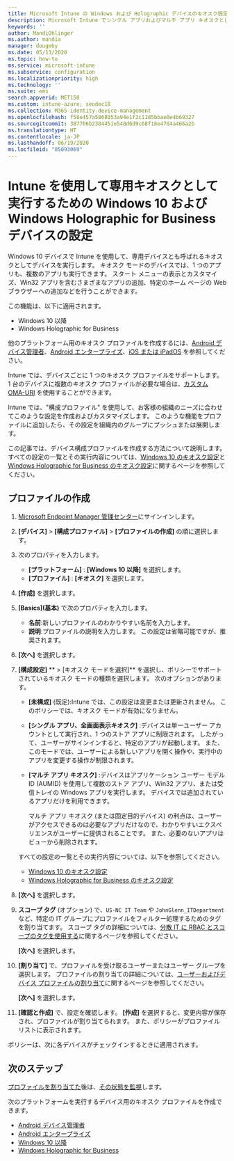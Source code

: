 ```yaml
---
title: Microsoft Intune の Windows および Holographic デバイスのキオスク設定 - Azure | Microsoft Docs
description: Microsoft Intune でシングル アプリおよびマルチ アプリ キオスクとして Windows 10 (以降) および Windows Holographic for Business デバイスを構成し、スタート メニューのカスタマイズ、アプリの追加、タスク バーの表示、および Web ブラウザーの構成を行います。
keywords: ''
author: MandiOhlinger
ms.author: mandia
manager: dougeby
ms.date: 05/13/2020
ms.topic: how-to
ms.service: microsoft-intune
ms.subservice: configuration
ms.localizationpriority: high
ms.technology: ''
ms.suite: ems
search.appverid: MET150
ms.custom: intune-azure; seodec18
ms.collection: M365-identity-device-management
ms.openlocfilehash: f58e457a5868053a94e1f2c1185bbae0e4b69327
ms.sourcegitcommit: 387706b2304451e548d6d9c68f18e4764a466a2b
ms.translationtype: HT
ms.contentlocale: ja-JP
ms.lasthandoff: 06/19/2020
ms.locfileid: "85093069"
---
```

# <a name="windows-10-and-windows-holographic-for-business-device-settings-to-run-as-a-dedicated-kiosk-using-intune"></a>Intune を使用して専用キオスクとして実行するための Windows 10 および Windows Holographic for Business デバイスの設定

Windows 10 デバイスで Intune を使用して、専用デバイスとも呼ばれるキオスクとしてデバイスを実行します。 キオスク モードのデバイスでは、1 つのアプリも、複数のアプリも実行できます。 スタート メニューの表示とカスタマイズ、Win32 アプリを含むさまざまなアプリの追加、特定のホーム ページの Web ブラウザーへの追加などを行うことができます。 

この機能は、以下に適用されます。

- Windows 10 以降
- Windows Holographic for Business

他のプラットフォーム用のキオスク プロファイルを作成するには、[Android デバイス管理者](device-restrictions-android.md#kiosk)、[Android エンタープライズ](device-restrictions-android-for-work.md#device-experience)、[iOS または iPadOS](device-restrictions-ios.md#kiosk) を参照してください。

Intune では、デバイスごとに 1 つのキオスク プロファイルをサポートします。 1 台のデバイスに複数のキオスク プロファイルが必要な場合は、[カスタム OMA-URI](custom-settings-windows-10.md) を使用することができます。

Intune では、"構成プロファイル" を使用して、お客様の組織のニーズに合わせてこのような設定を作成およびカスタマイズします。 このような機能をプロファイルに追加したら、その設定を組織内のグループにプッシュまたは展開します。

この記事では、デバイス構成プロファイルを作成する方法について説明します。 すべての設定の一覧とその実行内容については、[Windows 10 のキオスク設定](kiosk-settings-windows.md)と [Windows Holographic for Business のキオスク設定](kiosk-settings-holographic.md)に関するページを参照してください。

## <a name="create-the-profile"></a>プロファイルの作成

1. [Microsoft Endpoint Manager 管理センター](https://go.microsoft.com/fwlink/?linkid=2109431)にサインインします。
2. **[デバイス]**  >  **[構成プロファイル]**  >  **[プロファイルの作成]** の順に選択します。
3. 次のプロパティを入力します。

   - **[プラットフォーム]** : **[Windows 10 以降]** を選択します。
   - **[プロファイル]** : **[キオスク]** を選択します。

4. **[作成]** を選択します。
5. **[Basics]\(基本\)** で次のプロパティを入力します。

   - **名前**:新しいプロファイルのわかりやすい名前を入力します。
   - **説明**:プロファイルの説明を入力します。 この設定は省略可能ですが、推奨されます。

6. **[次へ]** を選択します。
7. **[構成設定]** ** > [キオスク モードを選択]** を選択し、ポリシーでサポートされているキオスク モードの種類を選択します。 次のオプションがあります。

    - **[未構成]** (既定):Intune では、この設定は変更または更新されません。 このポリシーでは、キオスク モードが有効になりません。
    - **[シングル アプリ、全画面表示キオスク]** :デバイスは単一ユーザー アカウントとして実行され、1 つのストア アプリに制限されます。 したがって、ユーザーがサインインすると、特定のアプリが起動します。 また、このモードでは、ユーザーによる新しいアプリを開く操作や、実行中のアプリを変更する操作が制限されます。
    - **[マルチ アプリ キオスク]** :デバイスはアプリケーション ユーザー モデル ID (AUMID) を使用して複数のストア アプリ、Win32 アプリ、または受信トレイの Windows アプリを実行します。 デバイスでは追加されているアプリだけを利用できます。

        マルチ アプリ キオスク (または固定目的デバイス) の利点は、ユーザーがアクセスできるのは必要なアプリだけなので、わかりやすいエクスペリエンスがユーザーに提供されることです。 また、必要のないアプリはビューから削除されます。

    すべての設定の一覧とその実行内容については、以下を参照してください。

      - [Windows 10 のキオスク設定](kiosk-settings-windows.md)
      - [Windows Holographic for Business のキオスク設定](kiosk-settings-holographic.md)

8. **[次へ]** を選択します。

9. **スコープ タグ** (オプション) で、`US-NC IT Team` や `JohnGlenn_ITDepartment` など、特定の IT グループにプロファイルをフィルター処理するためのタグを割り当てます。 スコープ タグの詳細については、[分散 IT に RBAC とスコープのタグを使用する](../fundamentals/scope-tags.md)に関するページを参照してください。

    **[次へ]** を選択します。

10. **[割り当て]** で、プロファイルを受け取るユーザーまたはユーザー グループを選択します。 プロファイルの割り当ての詳細については、[ユーザーおよびデバイス プロファイルの割り当て](device-profile-assign.md)に関するページを参照してください。

    **[次へ]** を選択します。

11. **[確認と作成]** で、設定を確認します。 **[作成]** を選択すると、変更内容が保存され、プロファイルが割り当てられます。 また、ポリシーがプロファイル リストに表示されます。

ポリシーは、次に各デバイスがチェックインするときに適用されます。

## <a name="next-steps"></a>次のステップ

[プロファイルを割り当てた](device-profile-assign.md)後は、[その状態を監視](device-profile-monitor.md)します。

次のプラットフォームを実行するデバイス用のキオスク プロファイルを作成できます。

- [Android デバイス管理者](device-restrictions-android.md#kiosk)
- [Android エンタープライズ](device-restrictions-android-for-work.md#device-experience)
- [Windows 10 以降](kiosk-settings-windows.md)
- [Windows Holographic for Business](kiosk-settings-holographic.md)
